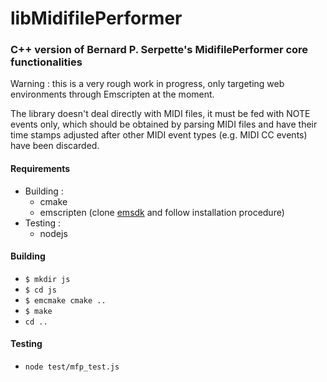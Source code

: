 # libMidifilePerformer

### C++ version of Bernard P. Serpette's MidifilePerformer core functionalities

Warning : this is a very rough work in progress, only targeting web environments
through Emscripten at the moment.

The library doesn't deal directly with MIDI files, it must be fed with NOTE
events only, which should be obtained by parsing MIDI files and have their
time stamps adjusted after other MIDI event types (e.g. MIDI CC events) have
been discarded.

#### Requirements

* Building :
    * cmake
    * emscripten (clone [emsdk](https://github.com/emscripten-core/emsdk) and follow installation procedure)
* Testing :
    * nodejs

#### Building

* `$ mkdir js`
* `$ cd js`
* `$ emcmake cmake ..`
* `$ make`
* `cd ..`

#### Testing

* `node test/mfp_test.js`
